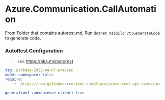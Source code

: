 # Azure.Communication.CallAutomation

From Folder that contains autorest.md, Run `dotnet msbuild /t:GenerateCode` to generate code.

### AutoRest Configuration
> see https://aka.ms/autorest

```yaml
tag: package-2022-04-07-preview
model-namespace: false
require:
    -  https://raw.githubusercontent.com/Azure/azure-rest-api-specs/ac4677cd31042657c21bf40e0506c7c2752bbe70/specification/communication/data-plane/CallAutomation/readme.md

generation1-convenience-client: true
```
